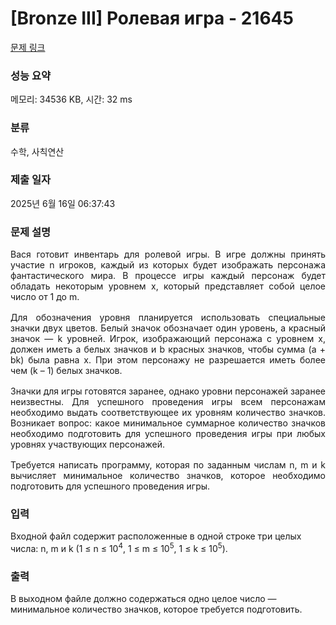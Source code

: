 # [Bronze III] Ролевая игра - 21645 

[문제 링크](https://www.acmicpc.net/problem/21645) 

### 성능 요약

메모리: 34536 KB, 시간: 32 ms

### 분류

수학, 사칙연산

### 제출 일자

2025년 6월 16일 06:37:43

### 문제 설명

<p class="a0" style="margin:12pt 0cm 0cm; text-align:justify">Вася готовит инвентарь для ролевой игры. В игре должны принять участие n игроков, каждый из которых будет изображать персонажа фантастического мира. В процессе игры каждый персонаж будет обладать некоторым уровнем x, который представляет собой целое число от 1 до m. </p>

<p class="a0" style="margin:12pt 0cm 0cm; text-align:justify">Для обозначения уровня планируется использовать специальные значки двух цветов. Белый значок обозначает один уровень, а красный значок — k уровней. Игрок, изображающий персонажа с уровнем x, должен иметь a белых значков и b красных значков, чтобы сумма (a + bk) была равна x. При этом персонажу не разрешается иметь более чем (k – 1) белых значков.</p>

<p class="a0" style="margin:12pt 0cm 0cm; text-align:justify">Значки для игры готовятся заранее, однако уровни персонажей заранее неизвестны. Для успешного проведения игры всем персонажам необходимо выдать соответствующее их уровням количество значков. Возникает вопрос: какое минимальное суммарное количество значков необходимо подготовить для успешного проведения игры при любых уровнях участвующих персонажей.</p>

<p class="a0" style="margin:12pt 0cm 0cm; text-align:justify">Требуется написать программу, которая по заданным числам n, m и k вычисляет минимальное количество значков, которое необходимо подготовить для успешного проведения игры.</p>

### 입력 

 <p>Входной файл содержит расположенные в одной строке три целых числа: n, m и k (1 ≤ n ≤ 10<sup>4</sup>, 1 ≤ m ≤ 10<sup>5</sup>, 1 ≤ k ≤ 10<sup>5</sup>).</p>

### 출력 

 <p>В выходном файле должно содержаться одно целое число — минимальное количество значков, которое требуется подготовить.</p>

